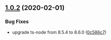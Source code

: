 ## [1.0.2](https://github.com/FiddlersCode/leopold/compare/v1.0.1...v1.0.2) (2020-02-01)


### Bug Fixes

* upgrade ts-node from 8.5.4 to 8.6.0 ([0c586c7](https://github.com/FiddlersCode/leopold/commit/0c586c751beb1eddfab7687929d7e6ca51cf2969))
